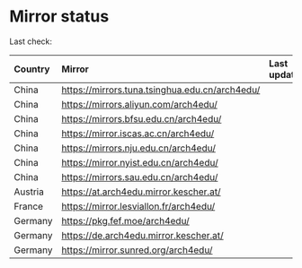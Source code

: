 <script src="./time.js"></script>
# Mirror status
Last check: <script type="text/javascript">localize(1699298033.3883688);</script>

|Country|Mirror|Last update|
|:------|:-----|:----------|
|China|https://mirrors.tuna.tsinghua.edu.cn/arch4edu/|<script type="text/javascript">localize(1699252305);</script>|
|China|https://mirrors.aliyun.com/arch4edu/|<script type="text/javascript">localize(1699208962);</script>|
|China|https://mirrors.bfsu.edu.cn/arch4edu/|<script type="text/javascript">localize(1699252305);</script>|
|China|https://mirror.iscas.ac.cn/arch4edu/|<script type="text/javascript">localize(1699208962);</script>|
|China|https://mirrors.nju.edu.cn/arch4edu/|<script type="text/javascript">localize(1699208962);</script>|
|China|https://mirror.nyist.edu.cn/arch4edu/|<script type="text/javascript">localize(1699252305);</script>|
|China|https://mirrors.sau.edu.cn/arch4edu/|<script type="text/javascript">localize(1699252305);</script>|
|Austria|https://at.arch4edu.mirror.kescher.at/|<script type="text/javascript">localize(1699295424);</script>|
|France|https://mirror.lesviallon.fr/arch4edu/|<script type="text/javascript">localize(1699252305);</script>|
|Germany|https://pkg.fef.moe/arch4edu/|<script type="text/javascript">localize(1699295424);</script>|
|Germany|https://de.arch4edu.mirror.kescher.at/|<script type="text/javascript">localize(1699295424);</script>|
|Germany|https://mirror.sunred.org/arch4edu/|<script type="text/javascript">localize(1699295424);</script>|

<script src="./tablefilter/tablefilter.js"></script>
<script src="./table.js"></script>